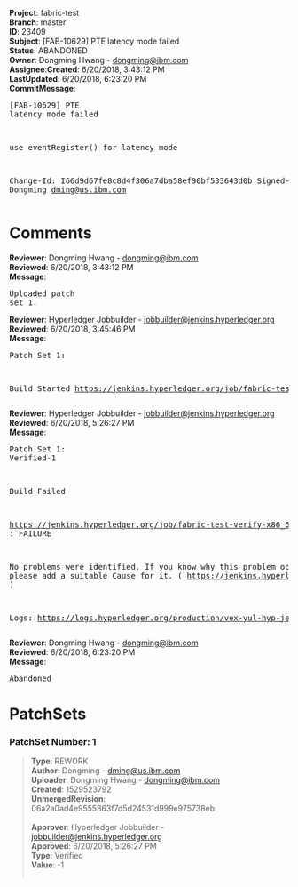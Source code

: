 <strong>Project</strong>: fabric-test</br><strong>Branch</strong>: master<br><strong>ID</strong>: 23409<br><strong>Subject</strong>: [FAB-10629] PTE latency mode failed<br><strong>Status</strong>: ABANDONED<br><strong>Owner</strong>: Dongming Hwang - dongming@ibm.com<br><strong>Assignee</strong>:<strong>Created</strong>: 6/20/2018, 3:43:12 PM<br><strong>LastUpdated</strong>: 6/20/2018, 6:23:20 PM<br><strong>CommitMessage</strong>:<br><pre>[FAB-10629] PTE latency mode failed

use eventRegister() for latency mode

Change-Id: I66d9d67fe8c8d4f306a7dba58ef90bf533643d0b
Signed-off-by: Dongming <dming@us.ibm.com>
</pre><h1>Comments</h1><strong>Reviewer</strong>: Dongming Hwang - dongming@ibm.com<br><strong>Reviewed</strong>: 6/20/2018, 3:43:12 PM<br><strong>Message</strong>: <pre>Uploaded patch set 1.</pre><strong>Reviewer</strong>: Hyperledger Jobbuilder - jobbuilder@jenkins.hyperledger.org<br><strong>Reviewed</strong>: 6/20/2018, 3:45:46 PM<br><strong>Message</strong>: <pre>Patch Set 1:

Build Started https://jenkins.hyperledger.org/job/fabric-test-verify-x86_64/1438/</pre><strong>Reviewer</strong>: Hyperledger Jobbuilder - jobbuilder@jenkins.hyperledger.org<br><strong>Reviewed</strong>: 6/20/2018, 5:26:27 PM<br><strong>Message</strong>: <pre>Patch Set 1: Verified-1

Build Failed 

https://jenkins.hyperledger.org/job/fabric-test-verify-x86_64/1438/ : FAILURE

No problems were identified. If you know why this problem occurred, please add a suitable Cause for it. ( https://jenkins.hyperledger.org/job/fabric-test-verify-x86_64/1438/ )

Logs: https://logs.hyperledger.org/production/vex-yul-hyp-jenkins-3/fabric-test-verify-x86_64/1438</pre><strong>Reviewer</strong>: Dongming Hwang - dongming@ibm.com<br><strong>Reviewed</strong>: 6/20/2018, 6:23:20 PM<br><strong>Message</strong>: <pre>Abandoned</pre><h1>PatchSets</h1><h3>PatchSet Number: 1</h3><blockquote><strong>Type</strong>: REWORK<br><strong>Author</strong>: Dongming - dming@us.ibm.com<br><strong>Uploader</strong>: Dongming Hwang - dongming@ibm.com<br><strong>Created</strong>: 1529523792<br><strong>UnmergedRevision</strong>: 06a2a0ad4e9555863f7d5d24531d999e975738eb<br><br><strong>Approver</strong>: Hyperledger Jobbuilder - jobbuilder@jenkins.hyperledger.org<br><strong>Approved</strong>: 6/20/2018, 5:26:27 PM<br><strong>Type</strong>: Verified<br><strong>Value</strong>: -1<br><br></blockquote>